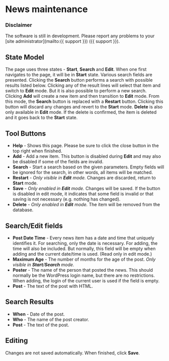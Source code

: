 # News maintenance

### Disclaimer
The software is still in development. Please report any problems to your [site administrator](mailto:{{ support }}) ({{ support }}).

## State Model
The page uses three states - **Start**, **Search** and **Edit**. When one first navigates to the page, it will be in **Start** state. Various search fields are presented. Clicking the **Search** button performs a search with possible results listed below. Clicking any of the result lines will select that item and switch to **Edit** mode. But it is also possible to perform a new search. Clicking **Add** will create a new item and then transition to **Edit** mode. From this mode, the **Search** button is replaced with a **Restart** button. Clicking this button will discard any changes and revert to the **Start** mode. **Delete** is also only available in **Edit** mode. If the delete is confirmed, the item is deleted and it goes back to the **Start** state.

## Tool Buttons
- **Help** - Shows this page. Please be sure to click the close button in the top right when finished.
- **Add** - Add a new item. This button is disabled during **Edit** and may also be disabled if some of the fields are invalid.
- **Search** - Start a search based on the given parameters. Empty fields will be ignored for the search, in other words, all items will be matched.
- **Restart** - *Only visible in **Edit** mode.* Changes are discarded, return to **Start** mode.
- **Save** - *Only enabled in **Edit** mode.* Changes will be saved. If the button is disabled in edit mode, it indicates that some field is invalid or that saving is not necessary (e.g. nothing has changed).
- **Delete** - *Only enabled in **Edit** mode.* The item will be removed from the database.

## Search/Edit fields
- **Post Date Time** - Every news item has a date and time that uniquely identifies it. For searching, only the date is necessary. For adding, the time will also be included. But normally, this field will be empty when adding and the current date/time is used. (Read only in edit mode.)
- **Maximum Age** - The number of months for the age of the post. *Only visible in **Start**/**Search** mode.*
- **Poster** - The name of the person that posted the news. This should normally be the WordPress login name, but there are no restrictions. When adding, the login of the current user is used if the field is empty.
- **Post** - The text of the post with HTML.

## Search Results
- **When** - Date of the post.
- **Who** - The name of the post creator.
- **Post** - The text of the post.

## Editing
Changes are not saved automatically. When finished, click **Save**.
